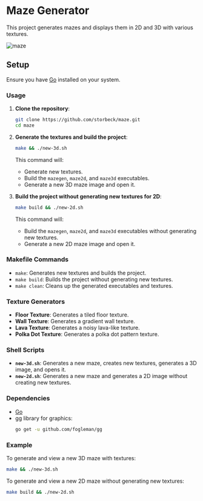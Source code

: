 # Maze Generator

This project generates mazes and displays them in 2D and 3D with various textures. 

![maze](https://github.com/storbeck/maze/assets/449874/bc4cb407-ea7f-4f25-9121-fc3de7ec8a54)

## Setup

Ensure you have [Go](https://golang.org/dl/) installed on your system.

### Usage

1. **Clone the repository**:
   ```sh
   git clone https://github.com/storbeck/maze.git
   cd maze
   ```

2. **Generate the textures and build the project**:
   ```sh
   make && ./new-3d.sh
   ```
   This command will:
   - Generate new textures.
   - Build the `mazegen`, `maze2d`, and `maze3d` executables.
   - Generate a new 3D maze image and open it.

3. **Build the project without generating new textures for 2D**:
   ```sh
   make build && ./new-2d.sh
   ```
   This command will:
   - Build the `mazegen`, `maze2d`, and `maze3d` executables without generating new textures.
   - Generate a new 2D maze image and open it.

### Makefile Commands

- `make`: Generates new textures and builds the project.
- `make build`: Builds the project without generating new textures.
- `make clean`: Cleans up the generated executables and textures.

### Texture Generators

- **Floor Texture**: Generates a tiled floor texture.
- **Wall Texture**: Generates a gradient wall texture.
- **Lava Texture**: Generates a noisy lava-like texture.
- **Polka Dot Texture**: Generates a polka dot pattern texture.

### Shell Scripts

- **`new-3d.sh`**: Generates a new maze, creates new textures, generates a 3D image, and opens it.
- **`new-2d.sh`**: Generates a new maze and generates a 2D image without creating new textures.

### Dependencies

- [Go](https://golang.org/dl/)
- [gg](https://github.com/fogleman/gg) library for graphics:
  ```sh
  go get -u github.com/fogleman/gg
  ```

### Example

To generate and view a new 3D maze with textures:
```sh
make && ./new-3d.sh
```

To generate and view a new 2D maze without generating new textures:
```sh
make build && ./new-2d.sh
```
